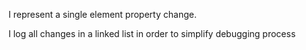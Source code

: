 I represent a single element property change.

I log all changes in a linked list in order to simplify debugging process